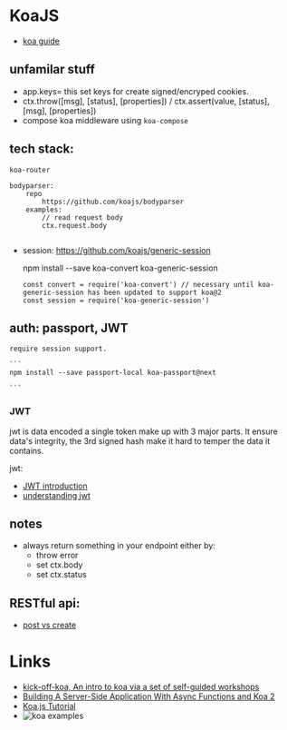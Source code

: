 # KoaJS
* [koa guide](https://github.com/koajs/koa/blob/v2.x/docs/guide.md)


## unfamilar stuff
* app.keys=
    this set keys for create signed/encryped cookies.
* ctx.throw([msg], [status], [properties]) / ctx.assert(value, [status], [msg], [properties])
* compose koa middleware using `koa-compose`


## tech stack:

```plain
koa-router

bodyparser: 
    repo
        https://github.com/koajs/bodyparser
    examples:
        // read request body
        ctx.request.body


```


* session:
https://github.com/koajs/generic-session

    npm install --save koa-convert koa-generic-session
    ```
    const convert = require('koa-convert') // necessary until koa-generic-session has been updated to support koa@2
    const session = require('koa-generic-session')
    ```

## auth: passport, JWT
    require session support.

    ```
    npm install --save passport-local koa-passport@next  

    ```

### JWT
jwt is data encoded a single token make up with 3 major parts. It ensure data's integrity, 
the 3rd signed hash make it hard to temper the data it contains.

jwt: 
* [JWT introduction](https://jwt.io/introduction/)
* [understanding jwt](https://medium.com/vandium-software/5-easy-steps-to-understanding-json-web-tokens-jwt-1164c0adfcec#.h2lcdtlr2)



## notes

* always return something in your endpoint either by:
    * throw error
    * set ctx.body
    * set ctx.status


## RESTful api:

* [post vs create](http://stackoverflow.com/questions/630453/put-vs-post-in-rest)




# Links
* [kick-off-koa, An intro to koa via a set of self-guided workshops](https://github.com/koajs/kick-off-koa)
* [Building A Server-Side Application With Async Functions and Koa 2](https://www.smashingmagazine.com/2016/08/getting-started-koa-2-async-functions/)
* [Koa.js Tutorial](https://www.tutorialspoint.com/koajs/index.htm)
* ![koa examples](https://github.com/koajs/examples)